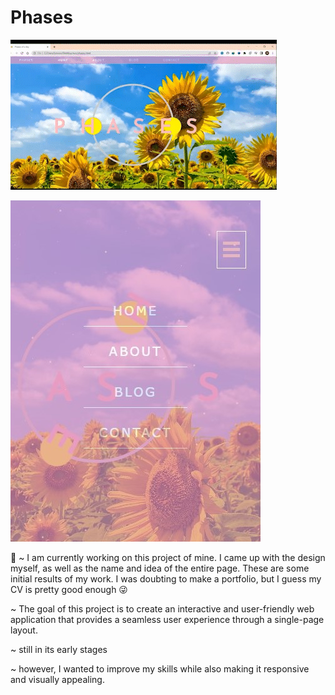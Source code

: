 # Phases
![](img/Phases__AdobeExpress.gif)

![](img/sunnyrepsonsive.jpg)


  👾 
~ I am currently working on this project of mine. I came up with the design myself, as well as the name and idea of the entire page. These are some initial results of my work. I was doubting to make a portfolio, but I guess my CV is pretty good enough 😜

~ The goal of this project is to create an interactive and user-friendly web application that provides a seamless user experience through a single-page layout.

~ still in its early stages

~ however, I wanted to improve my skills while also making it responsive and visually appealing.

